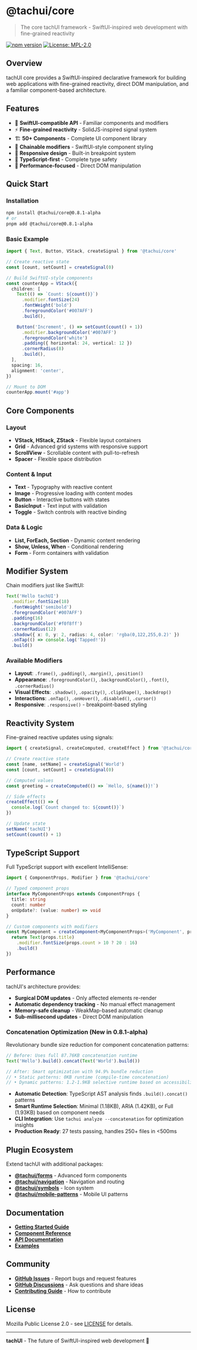 # @tachui/core

> The core tachUI framework - SwiftUI-inspired web development with fine-grained reactivity

[![npm version](https://img.shields.io/npm/v/@tachui/core.svg)](https://www.npmjs.com/package/@tachui/core)
[![License: MPL-2.0](https://img.shields.io/badge/License-MPL--2.0-blue.svg)](https://opensource.org/licenses/MPL-2.0)

## Overview

tachUI core provides a SwiftUI-inspired declarative framework for building web applications with fine-grained reactivity, direct DOM manipulation, and a familiar component-based architecture.

## Features

- 🎯 **SwiftUI-compatible API** - Familiar components and modifiers
- ⚡ **Fine-grained reactivity** - SolidJS-inspired signal system
- 🏗️ **50+ Components** - Complete UI component library
- 🎨 **Chainable modifiers** - SwiftUI-style component styling
- 📱 **Responsive design** - Built-in breakpoint system
- 🔧 **TypeScript-first** - Complete type safety
- 🚀 **Performance-focused** - Direct DOM manipulation

## Quick Start

### Installation

```bash
npm install @tachui/core@0.8.1-alpha
# or
pnpm add @tachui/core@0.8.1-alpha
```

### Basic Example

```typescript
import { Text, Button, VStack, createSignal } from '@tachui/core'

// Create reactive state
const [count, setCount] = createSignal(0)

// Build SwiftUI-style components
const counterApp = VStack({
  children: [
    Text(() => `Count: ${count()}`)
      .modifier.fontSize(24)
      .fontWeight('bold')
      .foregroundColor('#007AFF')
      .build(),

    Button('Increment', () => setCount(count() + 1))
      .modifier.backgroundColor('#007AFF')
      .foregroundColor('white')
      .padding({ horizontal: 24, vertical: 12 })
      .cornerRadius(8)
      .build(),
  ],
  spacing: 16,
  alignment: 'center',
})

// Mount to DOM
counterApp.mount('#app')
```

## Core Components

### Layout

- **VStack, HStack, ZStack** - Flexible layout containers
- **Grid** - Advanced grid systems with responsive support
- **ScrollView** - Scrollable content with pull-to-refresh
- **Spacer** - Flexible space distribution

### Content & Input

- **Text** - Typography with reactive content
- **Image** - Progressive loading with content modes
- **Button** - Interactive buttons with states
- **BasicInput** - Text input with validation
- **Toggle** - Switch controls with reactive binding

### Data & Logic

- **List, ForEach, Section** - Dynamic content rendering
- **Show, Unless, When** - Conditional rendering
- **Form** - Form containers with validation

## Modifier System

Chain modifiers just like SwiftUI:

```typescript
Text('Hello tachUI')
  .modifier.fontSize(18)
  .fontWeight('semibold')
  .foregroundColor('#007AFF')
  .padding(16)
  .backgroundColor('#f0f8ff')
  .cornerRadius(12)
  .shadow({ x: 0, y: 2, radius: 4, color: 'rgba(0,122,255,0.2)' })
  .onTap(() => console.log('Tapped!'))
  .build()
```

### Available Modifiers

- **Layout**: `.frame()`, `.padding()`, `.margin()`, `.position()`
- **Appearance**: `.foregroundColor()`, `.backgroundColor()`, `.font()`, `.cornerRadius()`
- **Visual Effects**: `.shadow()`, `.opacity()`, `.clipShape()`, `.backdrop()`
- **Interactions**: `.onTap()`, `.onHover()`, `.disabled()`, `.cursor()`
- **Responsive**: `.responsive()` - breakpoint-based styling

## Reactivity System

Fine-grained reactive updates using signals:

```typescript
import { createSignal, createComputed, createEffect } from '@tachui/core'

// Create reactive state
const [name, setName] = createSignal('World')
const [count, setCount] = createSignal(0)

// Computed values
const greeting = createComputed(() => `Hello, ${name()}!`)

// Side effects
createEffect(() => {
  console.log(`Count changed to: ${count()}`)
})

// Update state
setName('tachUI')
setCount(count() + 1)
```

## TypeScript Support

Full TypeScript support with excellent IntelliSense:

```typescript
import { ComponentProps, Modifier } from '@tachui/core'

// Typed component props
interface MyComponentProps extends ComponentProps {
  title: string
  count: number
  onUpdate?: (value: number) => void
}

// Custom components with modifiers
const MyComponent = createComponent<MyComponentProps>('MyComponent', props => {
  return Text(props.title)
    .modifier.fontSize(props.count > 10 ? 20 : 16)
    .build()
})
```

## Performance

tachUI's architecture provides:

- **Surgical DOM updates** - Only affected elements re-render
- **Automatic dependency tracking** - No manual effect management
- **Memory-safe cleanup** - WeakMap-based automatic cleanup
- **Sub-millisecond updates** - Direct DOM manipulation

### Concatenation Optimization (New in 0.8.1-alpha)

Revolutionary bundle size reduction for component concatenation patterns:

```typescript
// Before: Uses full 87.76KB concatenation runtime
Text('Hello').build().concat(Text('World').build())

// After: Smart optimization with 94.9% bundle reduction
// • Static patterns: 0KB runtime (compile-time concatenation)
// • Dynamic patterns: 1.2-1.9KB selective runtime based on accessibility needs
```

- **Automatic Detection**: TypeScript AST analysis finds `.build().concat()` patterns
- **Smart Runtime Selection**: Minimal (1.18KB), ARIA (1.42KB), or Full (1.93KB) based on component needs
- **CLI Integration**: Use `tachui analyze --concatenation` for optimization insights
- **Production Ready**: 27 tests passing, handles 250+ files in <500ms

## Plugin Ecosystem

Extend tachUI with additional packages:

- **[@tachui/forms](https://npm.im/@tachui/forms)** - Advanced form components
- **[@tachui/navigation](https://npm.im/@tachui/navigation)** - Navigation and routing
- **[@tachui/symbols](https://npm.im/@tachui/symbols)** - Icon system
- **[@tachui/mobile-patterns](https://npm.im/@tachui/mobile-patterns)** - Mobile UI patterns

## Documentation

- **[Getting Started Guide](https://github.com/tach-UI/tachUI/blob/main/docs/guide/getting-started.md)**
- **[Component Reference](https://github.com/tach-UI/tachUI/blob/main/docs/guide/components/)**
- **[API Documentation](https://github.com/tach-UI/tachUI/tree/main/docs/api/)**
- **[Examples](https://github.com/tach-UI/tachUI/tree/main/apps/examples/)**

## Community

- **[GitHub Issues](https://github.com/tach-UI/tachUI/issues)** - Report bugs and request features
- **[GitHub Discussions](https://github.com/tach-UI/tachUI/discussions)** - Ask questions and share ideas
- **[Contributing Guide](https://github.com/tach-UI/tachUI/blob/main/CONTRIBUTING.md)** - How to contribute

## License

Mozilla Public License 2.0 - see [LICENSE](https://github.com/tach-UI/tachUI/blob/main/LICENSE) for details.

---

**tachUI** - The future of SwiftUI-inspired web development 🚀
